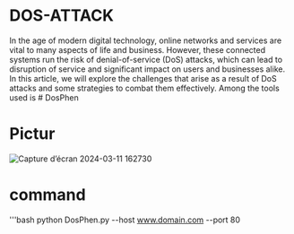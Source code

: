# DOS-ATTACK
In the age of modern digital technology, online networks and services are vital to many aspects of life and business. However, these connected systems run the risk of denial-of-service (DoS) attacks, which can lead to disruption of service and significant impact on users and businesses alike. In this article, we will explore the challenges that arise as a result of DoS attacks and some strategies to combat them effectively.
Among the tools used is # DosPhen


# Pictur 
![Capture d’écran 2024-03-11 162730](https://github.com/MrAbdelhadi/DOS-ATTACK/assets/162979695/294cbcc4-1cde-4e50-a133-5ec7104db8ba)

# command
'''bash
python DosPhen.py --host www.domain.com --port 80
